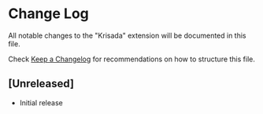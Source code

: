 # Change Log

All notable changes to the "Krisada" extension will be documented in this file.

Check [Keep a Changelog](http://keepachangelog.com/) for recommendations on how to structure this file.

## [Unreleased]

- Initial release
